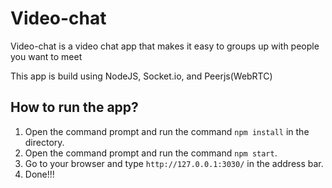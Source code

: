 # Video-chat

Video-chat is a video chat app that makes it easy to groups up with people you want to meet

This app is build using NodeJS, Socket.io, and Peerjs(WebRTC)

## How to run the app?

1. Open the command prompt and run the command `npm install` in the directory.
2. Open the command prompt and run the command `npm start`.
3. Go to your browser and type `http://127.0.0.1:3030/` in the address bar.
4. Done!!!
